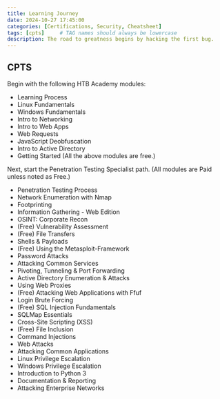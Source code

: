 ```yaml
---
title: Learning Journey
date: 2024-10-27 17:45:00
categories: [Certifications, Security, Cheatsheet]
tags: [cpts]     # TAG names should always be lowercase
description: The road to greatness begins by hacking the first bug.
---
```


## CPTS

Begin with the following HTB Academy modules:
- Learning Process
- Linux Fundamentals
- Windows Fundamentals
- Intro to Networking
- Intro to Web Apps
- Web Requests
- JavaScript Deobfuscation
- Intro to Active Directory
- Getting Started
(All the above modules are free.)

Next, start the Penetration Testing Specialist path.
(All modules are Paid unless noted as Free.)
- Penetration Testing Process
- Network Enumeration with Nmap
- Footprinting
- Information Gathering - Web Edition
- OSINT: Corporate Recon
- (Free) Vulnerability Assessment
- (Free) File Transfers
- Shells & Payloads
- (Free) Using the Metasploit-Framework
- Password Attacks
- Attacking Common Services
- Pivoting, Tunneling & Port Forwarding
- Active Directory Enumeration & Attacks
- Using Web Proxies
- (Free) Attacking Web Applications with Ffuf
- Login Brute Forcing
- (Free) SQL Injection Fundamentals
- SQLMap Essentials
- Cross-Site Scripting (XSS)
- (Free) File Inclusion
- Command Injections
- Web Attacks
- Attacking Common Applications
- Linux Privilege Escalation
- Windows Privilege Escalation
- Introduction to Python 3
- Documentation & Reporting
- Attacking Enterprise Networks
